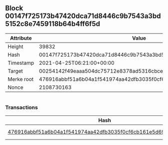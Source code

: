 ## Block 00147f725173b47420dca71d8446c9b7543a3bd5152c8e7459118b64b4ff6f5d

Attribute | Value
--- | ---
Height | 39832
Hash | 00147f725173b47420dca71d8446c9b7543a3bd5152c8e7459118b64b4ff6f5d
Timestamp | 2021-04-25T06:21:00+00:00
Target | 00254142f49eaaa504dc75712e8378ad5316cbcead634704b3734b6271167cc4
Merke root | 476916abbf51a6b04a1f541974aa42dfb3035f0cf6cb161e5d698af5344883c4
Nonce | 2108730163

```

```

### Transactions

Hash | Amount
--- | ---
[476916abbf51a6b04a1f541974aa42dfb3035f0cf6cb161e5d698af5344883c4](476916abbf51a6b04a1f541974aa42dfb3035f0cf6cb161e5d698af5344883c4.md) | 10.00000000 SKEPTI 

